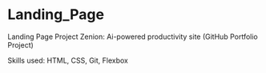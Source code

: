 # Landing_Page

Landing Page Project
Zenion: Ai-powered productivity site (GitHub Portfolio Project)

Skills used: HTML, CSS, Git, Flexbox
